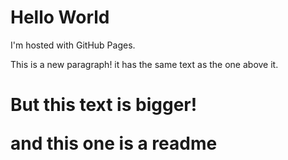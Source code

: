 <html>
<body>
<h1>Hello World</h1>
<p>I'm hosted with GitHub Pages.</p>
<p>This is a new paragraph! it has the same text as the one above it.<p>
<h1>But this text is bigger!<p>
<p>and this one is a readme<p>
</body>
</html>
